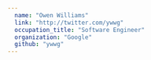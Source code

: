 ```yaml
---
  name: "Owen Williams"
  link: "http://twitter.com/ywwg"
  occupation_title: "Software Engineer"
  organization: "Google"
  github: "ywwg"
---
```


